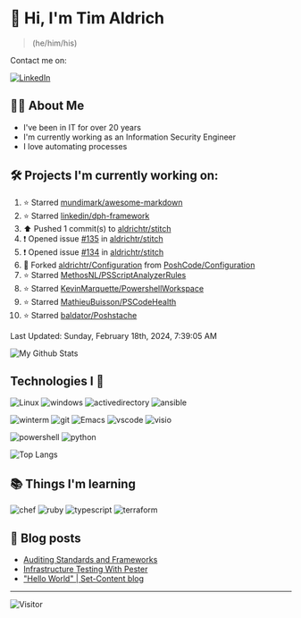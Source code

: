 # 👋 Hi, I'm Tim Aldrich

> (he/him/his)

Contact me on:

<a href="https://www.linkedin.com/in/timothy-r-aldrich/?lipi=urn%3Ali%3Apage%3Ad_flagship3_feed%3BMS0i193dS%2Fi6SvBKYxyEnQ%3D%3D">![LinkedIn](https://img.shields.io/badge/LinkedIn-0077B5?style=for-the-badge&logo=linkedin&logoColor=white)</a>



## 👩‍💻 About Me

- I've been in IT for over 20 years
- I'm currently working as an Information Security Engineer
- I love automating processes

## 🛠️ Projects I'm currently working on:


<!--RECENT_ACTIVITY:start-->
1. ⭐ Starred [mundimark/awesome-markdown](https://github.com/mundimark/awesome-markdown)<br>
2. ⭐ Starred [linkedin/dph-framework](https://github.com/linkedin/dph-framework)<br>
3. ⬆️ Pushed 1 commit(s) to [aldrichtr/stitch](https://github.com/aldrichtr/stitch)<br>
4. ❗️ Opened issue [#135](https://github.com/aldrichtr/stitch/issues/135) in [aldrichtr/stitch](https://github.com/aldrichtr/stitch)<br>
5. ❗️ Opened issue [#134](https://github.com/aldrichtr/stitch/issues/134) in [aldrichtr/stitch](https://github.com/aldrichtr/stitch)<br>
6. 🔱 Forked [aldrichtr/Configuration](https://github.com/aldrichtr/Configuration) from [PoshCode/Configuration](https://github.com/PoshCode/Configuration)<br>
7. ⭐ Starred [MethosNL/PSScriptAnalyzerRules](https://github.com/MethosNL/PSScriptAnalyzerRules)<br>
8. ⭐ Starred [KevinMarquette/PowershellWorkspace](https://github.com/KevinMarquette/PowershellWorkspace)<br>
9. ⭐ Starred [MathieuBuisson/PSCodeHealth](https://github.com/MathieuBuisson/PSCodeHealth)<br>
10. ⭐ Starred [baldator/Poshstache](https://github.com/baldator/Poshstache)<br>
<!--RECENT_ACTIVITY:end-->

<!--RECENT_ACTIVITY:last_update-->
Last Updated: Sunday, February 18th, 2024, 7:39:05 AM
<!--RECENT_ACTIVITY:last_update_end-->


<!--
  Configuration for the Github stats widget:
  https://github.com/anuraghazra/github-readme-stats
-->
![My Github Stats](https://github-readme-stats.vercel.app/api?username=aldrichtr&count_private=true&show=prs_merged,reviews&show_icons=true&theme=onedark)

## Technologies I 💖



<!--
  these urls are helpful in creating these:
  https://simpleicons.org/
  https://github.com/simple-icons/simple-icons/blob/develop/slugs.md
  https://shields.io/category/activity
-->

![Linux](https://img.shields.io/badge/linux-282C34?logo=linux&logoColor=white&style=plastic)
![windows](https://img.shields.io/badge/windows-282C34?logo=windows&style=plastic)
![activedirectory](https://img.shields.io/badge/activedirectory-282C34?logo=microsoft&style=plastic)
![ansible](https://img.shields.io/badge/ansible-282C34?logo=ansible&style=plastic)

![winterm](https://img.shields.io/badge/winterm-282C34?logo=windowsterminal&style=plastic)
![git](https://img.shields.io/badge/git-282C34?logo=git&logoColor=F05032&style=plastic)
![Emacs](https://img.shields.io/badge/gnuemacs-282C34?logo=gnuemacs&logoColor=blueviolet&style=plastic)
![vscode](https://img.shields.io/badge/vscode-282C34?logo=visualstudiocode&style=plastic)
![visio](https://img.shields.io/badge/visio-282C34?logo=microsoftvisio&style=plastic)

![powershell](https://img.shields.io/badge/powershell-282C34?logo=powershell&style=plastic)
![python](https://img.shields.io/badge/python-282C34?logo=python&style=282C34plastic)

![Top Langs](https://github-readme-stats.vercel.app/api/top-langs/?username=aldrichtr&layout=donut-vertical&theme=onedark)

## 📚 Things I'm learning

![chef](https://img.shields.io/badge/chef-282C34?logo=chef&style=plastic)
![ruby](https://img.shields.io/badge/ruby-282C34?logo=ruby&style=plastic)
![typescript](https://img.shields.io/badge/typescript-282C34?logo=typescript&style=plastic)
![terraform](https://img.shields.io/badge/terraform-282C34?logo=terraform&style=plastic)

## 📃 Blog posts

<!-- BLOG-POST-LIST:START -->
- [Auditing Standards and Frameworks](https://aldrichtr.github.io/posts/auditing-standards-and-frameworks/)
- [Infrastructure Testing With Pester](https://aldrichtr.github.io/posts/infrastructure-testing-with-pester/)
- [&quot;Hello World&quot; | Set-Content blog](https://aldrichtr.github.io/posts/my-first-post/)
<!-- BLOG-POST-LIST:END -->

---

![Visitor](https://visitor-badge.laobi.icu/badge?page_id=aldrichtr.aldrichtr)
